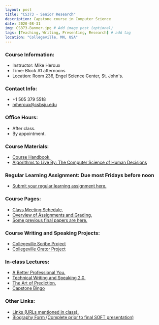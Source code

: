 ```yaml
---
layout: post
title: "CS373 - Senior Research"
description: Capstone course in Computer Science
date: 2020-08-31
img: CS373-Banner.jpg # Add image post (optional)
tags: [Teaching, Writing, Presenting, Research] # add tag
location: "Collegeville, MN, USA"
---
```


### Course Information:
- Instructor: Mike Heroux
- Time: Block A1 afternoons
- Location: Room 236, Engel Science Center, St. John's.

### Contact Info:
- +1 505 379 5518
- <mheroux@csbsju.edu>

### Office Hours:
- After class.
- By appointment.

### Course Materials:
- [Course Handbook.](https://maherou.github.io/files/CS373/CSCI373CourseHandbookEighteenthEdition.pdf)
- [Algorithms to Live By: The Computer Science of Human Decisions](http://algorithmstoliveby.com)

### Regular Learning Assignment: Due most Fridays before noon
- [Submit your regular learning assignment here.](https://forms.gle/PFcnVHxEyroKfb2y5)

### Course Pages:
- [Class Meeting Schedule.](../files/CS373/2020-Fall-Class-Meeting-Schedule)
- [Overview of Assignments and Grading.](../files/CS373/Overview-of-Assignments-and-Grading)
- [Some previous final papers are here.](../files/CS373/SamplePapers/SOTFPaperList)

### Course Writing and Speaking Projects:
- [Collegeville Scribe Project](https://collegeville.github.io/Scribe)
- [Collegeville Orator Project](https://collegeville.github.io/Orator)

### In-class Lectures:
- [A Better Professional You.](../files/CS373/BetterYou.pdf)
- [Technical Writing and Speaking 2.0.](../files/CS373/TechWritingSpeaking2.0.pdf)
- [The Art of Prediction.](../files/CS373/TheArtOfPrediction.pdf)
- [Capstone Bingo](../files/CS373/Bingo/Capstone-Bingo)

### Other Links:
- [Links (URLs mentioned in class).](../files/CS373/CS373-Links)
- [Biography Form (Complete prior to final SOFT presentation)](https://forms.gle/AN8osd9DNZZPwDfFA)
